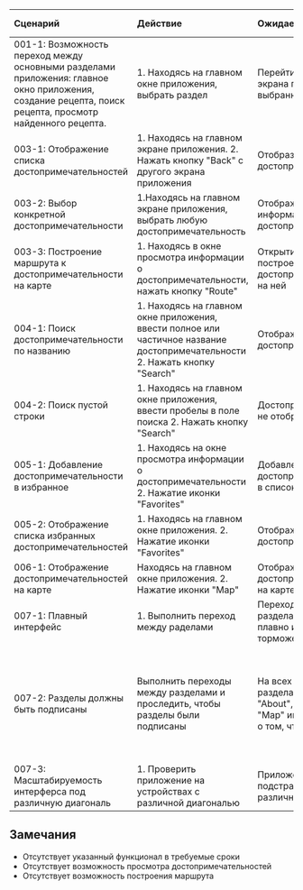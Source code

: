|Cценарий|Действие|Ожидаемый результат|Фактический результат| Оценка|
|:---|:---|:---|:---|:---|
|001-1: Возможность переход между основными разделами приложения: главное окно приложения, создание рецепта, поиск рецепта, просмотр найденного рецепта. | 1. Находясь на главном окне приложения, выбрать раздел | Перейти с главного экрана приложения на выбранный раздел |Осуществлен переход на выбранный раздел |Тест пройден |
|003-1: Отображение списка достопримечательностей | 1. Находясь на главном экране приложения. 2. Нажать кнопку "Back" с другого экрана приложения | Отобразить список достопримечательностей | Страница пустая | Тест не пройден |
|003-2: Выбор конкретной достопримечательности | 1.Находясь на главном экране приложения, выбрать любую достопримечательность | Отображение подробной информации о достопримечательности | Страница пустая |Тест не пройден |
|003-3: Построение маршрута к достопримечательности на карте | 1. Находясь в окне просмотра информации о достопримечательности, нажать кнопку  "Route" | Открытие карты и построение маршрута к достопримечательности на ней | Страница пустая | Тест не пройден |
|004-1: Поиск достопримечательности по названию | 1. Находясь на главном окне приложения, ввести полное или частичное название достопримечательности 2. Нажать кнопку  "Search" | Отображение найденных достопримечательностей | Страница пустая | Тест не пройден |
|004-2: Поиск пустой строки | 1. Находясь на главном окне приложения, ввести пробелы в поле поиска 2. Нажать кнопку  "Search" | Достопримечательности не отобразятся | Страница пустая | Тест не пройден |
|005-1: Добавление достопримечательности в избранное | 1. Находясь на окне просмотра информации о достопримечательности 2. Нажатие иконки "Favorites" | Добавление достопримечательности в список избранных | Страница пустая |Тест не пройден |
|005-2: Отображение списка избранных достопримечательностей | 1. Находясь на главном окне приложения. 2. Нажатие иконки "Favorites" | Отображение избранных достопримечательностей | Страница пустая | Тест не пройден |
|006-1: Отображение достопримечательностей на карте | Находясь на главном окне приложения. 2. Нажатие иконки "Map" | Отображение всех достопримечательностей на карте | Страница пустая | Тест не пройден |
|007-1: Плавный интерфейс | 1. Выполнить переход между раделами | Переход между разделами происходит плавно и без торможений | Разделы открываются плавно | Тест пройден |
|007-2: Разделы должны быть подписаны | Выполнить переходы между разделами и проследить, чтобы разделы были подписаны| На всех основных разделах: "Search", "About", "Favorites", "Map" имеются надписи о том, что это за раздел. | На всех основных разделах: "Search", "About", "Favorites", "Map" имеются надписи о том, что это за раздел. | Тест пройден |
|007-3: Масштабируемость интерферса под различную диагональ | 1. Проверить приложение на устройствах с различной диагональю | Приложение подстраивается под различную диагональ | Приложение подстраивается под различную диагональ | Тест пройден |
## Замечания
* Отсутствует указанный функционал в требуемые сроки  
* Отсутствует возможность просмотра достопримечательностей  
* Отсутствует возможность построения маршрута   

